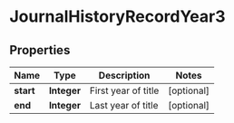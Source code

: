 

# JournalHistoryRecordYear3


## Properties

Name | Type | Description | Notes
------------ | ------------- | ------------- | -------------
**start** | **Integer** | First year of title |  [optional]
**end** | **Integer** | Last year of title |  [optional]



